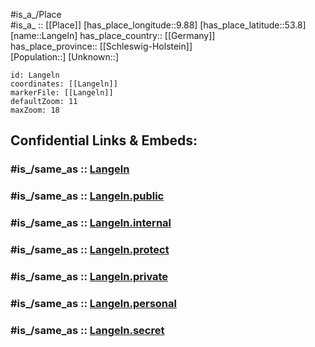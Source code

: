 ﻿---
confidential: public
isDeleted: false
location:
- 53.8
- 9.88
mapmarker: city
mapzoom:
- 7
- 12
SpocWebEntityId: 31815
tags:
- geo/City
type: City
---

#is_a_/Place  
#is_a_ :: [[Place]] 
[has_place_longitude::9.88] 
[has_place_latitude::53.8] 
[name::Langeln] 
has_place_country:: [[Germany]]  
has_place_province:: [[Schleswig-Holstein]]  
[Population::] 
[Unknown::] 


```leaflet
id: Langeln
coordinates: [[Langeln]] 
markerFile: [[Langeln]] 
defaultZoom: 11 
maxZoom: 18
```


## Confidential Links & Embeds: 

### #is_/same_as :: [Langeln](/_Standards/Earth/Continent/Europe/Europe~Central/Germany/Germany~West/Schleswig-Holstein/counties~SH/Pinneberg/cities~Pinneberg/Rantzau/boroughs~Rantzau/Langeln.md) 

### #is_/same_as :: [Langeln.public](/_public/Earth/Continent/Europe/Europe~Central/Germany/Germany~West/Schleswig-Holstein/counties~SH/Pinneberg/cities~Pinneberg/Rantzau/boroughs~Rantzau/Langeln.public.md) 

### #is_/same_as :: [Langeln.internal](/_internal/Earth/Continent/Europe/Europe~Central/Germany/Germany~West/Schleswig-Holstein/counties~SH/Pinneberg/cities~Pinneberg/Rantzau/boroughs~Rantzau/Langeln.internal.md) 

### #is_/same_as :: [Langeln.protect](/_protect/Earth/Continent/Europe/Europe~Central/Germany/Germany~West/Schleswig-Holstein/counties~SH/Pinneberg/cities~Pinneberg/Rantzau/boroughs~Rantzau/Langeln.protect.md) 

### #is_/same_as :: [Langeln.private](/_private/Earth/Continent/Europe/Europe~Central/Germany/Germany~West/Schleswig-Holstein/counties~SH/Pinneberg/cities~Pinneberg/Rantzau/boroughs~Rantzau/Langeln.private.md) 

### #is_/same_as :: [Langeln.personal](/_personal/Earth/Continent/Europe/Europe~Central/Germany/Germany~West/Schleswig-Holstein/counties~SH/Pinneberg/cities~Pinneberg/Rantzau/boroughs~Rantzau/Langeln.personal.md) 

### #is_/same_as :: [Langeln.secret](/_secret/Earth/Continent/Europe/Europe~Central/Germany/Germany~West/Schleswig-Holstein/counties~SH/Pinneberg/cities~Pinneberg/Rantzau/boroughs~Rantzau/Langeln.secret.md)

